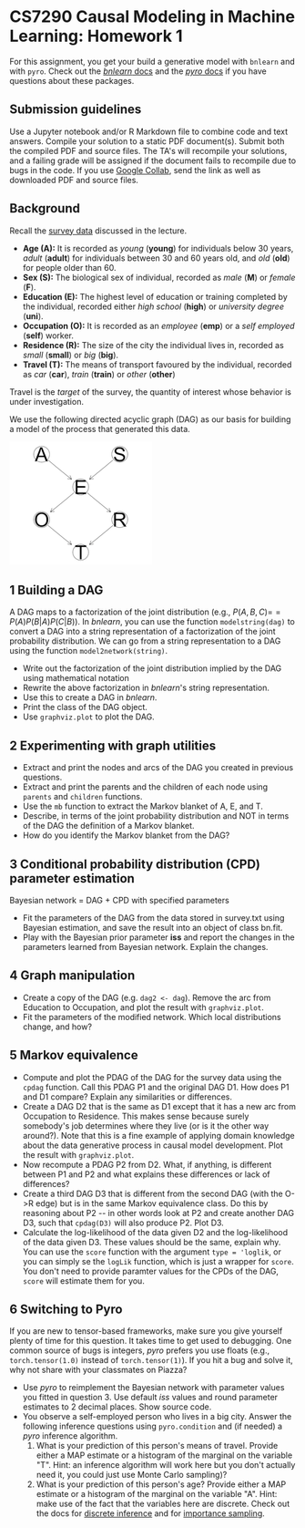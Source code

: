 CS7290 Causal Modeling in Machine Learning: Homework 1
======================================================

For this assignment, you get your build a generative model with
`bnlearn` and with `pyro`. Check out the [*bnlearn*
docs](http://www.bnlearn.com) and the [*pyro* docs](http://pyro.ai) if
you have questions about these packages.

Submission guidelines
---------------------

Use a Jupyter notebook and/or R Markdown file to combine code and text
answers. Compile your solution to a static PDF document(s). Submit both
the compiled PDF and source files. The TA's will recompile your
solutions, and a failing grade will be assigned if the document fails to
recompile due to bugs in the code. If you use [Google
Collab](https://colab.research.google.com/notebook), send the link as
well as downloaded PDF and source files.

Background
----------

Recall the [survey data](survey.txt) discussed in the lecture.

-   **Age (A):** It is recorded as *young* (**young**) for individuals
    below 30 years, *adult* (**adult**) for individuals between 30 and
    60 years old, and *old* (**old**) for people older than 60.
-   **Sex (S):** The biological sex of individual, recorded as *male*
    (**M**) or *female* (**F**).
-   **Education (E):** The highest level of education or training
    completed by the individual, recorded either *high school*
    (**high**) or *university degree* (**uni**).
-   **Occupation (O):** It is recorded as an *employee* (**emp**) or a
    *self employed* (**self**) worker.
-   **Residence (R):** The size of the city the individual lives in,
    recorded as *small* (**small**) or *big* (**big**).
-   **Travel (T):** The means of transport favoured by the individual,
    recorded as *car* (**car**), *train* (**train**) or *other*
    (**other**)

Travel is the *target* of the survey, the quantity of interest whose
behavior is under investigation.

We use the following directed acyclic graph (DAG) as our basis for
building a model of the process that generated this data.

![survey dag](survey.png)

1 Building a DAG
----------------

A DAG maps to a factorization of the joint distribution (e.g.,
*P*(*A*, *B*, *C*)= = *P*(*A*)*P*(*B*|*A*)*P*(*C*|*B*)). In *bnlearn*,
you can use the function `modelstring(dag)` to convert a DAG into a
string representation of a factorization of the joint probability
distribution. We can go from a string representation to a DAG using the
function `model2network(string)`.

-   Write out the factorization of the joint distribution implied by the
    DAG using mathematical notation
-   Rewrite the above factorization in *bnlearn*'s string
    representation.
-   Use this to create a DAG in *bnlearn*.
-   Print the class of the DAG object.
-   Use `graphviz.plot` to plot the DAG.

2 Experimenting with graph utilities
------------------------------------

-   Extract and print the nodes and arcs of the DAG you created in
    previous questions.
-   Extract and print the parents and the children of each node using
    `parents` and `children` functions.
-   Use the `mb` function to extract the Markov blanket of A, E, and T.
-   Describe, in terms of the joint probability distribution and NOT in
    terms of the DAG the definition of a Markov blanket.
-   How do you identify the Markov blanket from the DAG?

3 Conditional probability distribution (CPD) parameter estimation
-----------------------------------------------------------------

Bayesian network = DAG + CPD with specified parameters

-   Fit the parameters of the DAG from the data stored in survey.txt
    using Bayesian estimation, and save the result into an object of
    class bn.fit.  
-   Play with the Bayesian prior parameter **iss** and report the
    changes in the parameters learned from Bayesian network. Explain the
    changes.

4 Graph manipulation
--------------------

-   Create a copy of the DAG (e.g. `dag2 <- dag`). Remove the arc from
    Education to Occupation, and plot the result with `graphviz.plot`.
-   Fit the parameters of the modified network. Which local
    distributions change, and how?

5 Markov equivalence
--------------------

-   Compute and plot the PDAG of the DAG for the survey data using the
    `cpdag` function. Call this PDAG P1 and the original DAG D1. How
    does P1 and D1 compare? Explain any similarities or differences.
-   Create a DAG D2 that is the same as D1 except that it has a new arc
    from Occupation to Residence. This makes sense because surely
    somebody's job determines where they live (or is it the other way
    around?). Note that this is a fine example of applying domain
    knowledge about the data generative process in causal model
    development. Plot the result with `graphviz.plot`.
-   Now recompute a PDAG P2 from D2. What, if anything, is different
    between P1 and P2 and what explains these differences or lack of
    differences?
-   Create a third DAG D3 that is different from the second DAG (with
    the O-&gt;R edge) but is in the same Markov equivalence class. Do
    this by reasoning about P2 -- in other words look at P2 and create
    another DAG D3, such that `cpdag(D3)` will also produce P2. Plot D3.
-   Calculate the log-likelihood of the data given D2 and the
    log-likelihood of the data given D3. These values should be the
    same, explain why. You can use the `score` function with the
    argument `type = 'loglik`, or you can simply se the `logLik`
    function, which is just a wrapper for `score`. You don't need to
    provide paramter values for the CPDs of the DAG, `score` will
    estimate them for you.

6 Switching to Pyro
-------------------

If you are new to tensor-based frameworks, make sure you give yourself
plenty of time for this question. It takes time to get used to
debugging. One common source of bugs is integers, *pyro* prefers you use
floats (e.g., `torch.tensor(1.0)` instead of `torch.tensor(1)`). If you
hit a bug and solve it, why not share with your classmates on Piazza?

-   Use *pyro* to reimplement the Bayesian network with parameter values
    you fitted in question 3. Use default *iss* values and round
    parameter estimates to 2 decimal places. Show source code.
-   You observe a self-employed person who lives in a big city. Answer
    the following inference questions using `pyro.condition` and (if
    needed) a *pyro* inference algorithm.
    1.  What is your prediction of this person's means of travel.
        Provide either a MAP estimate or a histogram of the marginal on
        the variable "T". Hint: an inference algorithm will work here
        but you don't actually need it, you could just use Monte Carlo
        sampling)?
    2.  What is your prediction of this person's age? Provide either a
        MAP estimate or a histogram of the marginal on the variable "A".
        Hint: make use of the fact that the variables here are discrete.
        Check out the docs for [discrete
        inference](http://docs.pyro.ai/en/stable/inference_algos.html#module-pyro.infer.discrete)
        and for [importance
        sampling](http://docs.pyro.ai/en/stable/inference_algos.html#module-pyro.infer.importance).
